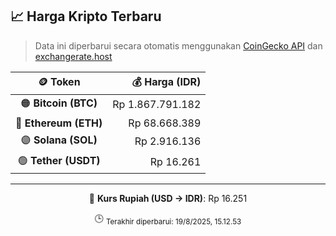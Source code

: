 

<!-- HARGA_KRIPTO -->
## 📈 Harga Kripto Terbaru

> Data ini diperbarui secara otomatis menggunakan [CoinGecko API](https://www.coingecko.com/) dan [exchangerate.host](https://exchangerate.host/)

<div align="center">

| 🪙 Token | 💰 Harga (IDR) |
|:------:|---------------:|
| 🟠 **Bitcoin (BTC)**   | Rp 1.867.791.182 |
| 🔵 **Ethereum (ETH)**  | Rp 68.668.389 |
| 🟣 **Solana (SOL)**    | Rp 2.916.136 |
| 🟢 **Tether (USDT)**   | Rp 16.261 |

---

💱 **Kurs Rupiah (USD → IDR)**: Rp 16.251

🕒 <sub>Terakhir diperbarui: 19/8/2025, 15.12.53</sub>

</div>
<!-- /HARGA_KRIPTO -->